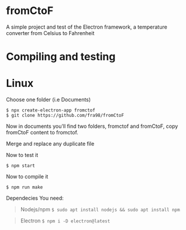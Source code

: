 # fromCtoF
A simple project and test of the Electron framework, a temperature converter from Celsius to Fahrenheit


# Compiling and testing
# Linux
Choose one folder (i.e Documents)
```
$ npx create-electron-app fromctof
$ git clone https://github.com/fra98/fromCtoF
```
Now in documents you'll find two folders, fromctof and fromCtoF, copy fromCtoF content to fromctof.

Merge and replace any duplicate file

Now to test it
```
$ npm start
```
Now to compile it
```
$ npm run make 
```

Dependecies
You need:

>Nodejs/npm  ```$ sudo apt install nodejs && sudo apt install npm```

>Electron  ```$ npm i -D electron@latest```
